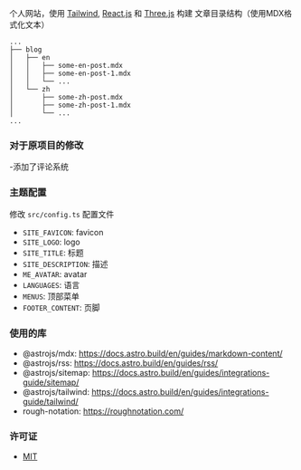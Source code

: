 个人网站，使用 [Tailwind](https://tailwindcss.com/), [React.js](https://react.dev/) 和 [Three.js](https://threejs.org/) 构建
文章目录结构（使用MDX格式化文本）
```
...
├── blog
│   ├── en
│   │   ├── some-en-post.mdx
│   │   ├── some-en-post-1.mdx
│   │   └── ...
│   └── zh
│       ├── some-zh-post.mdx
│       ├── some-zh-post-1.mdx
│       └── ...
...
```

### 对于原项目的修改

-添加了评论系统



### 主题配置

修改 `src/config.ts` 配置文件

- `SITE_FAVICON`: favicon 
- `SITE_LOGO`: logo
- `SITE_TITLE`: 标题
- `SITE_DESCRIPTION`: 描述
- `ME_AVATAR`: avatar
- `LANGUAGES`: 语言
- `MENUS`: 顶部菜单
- `FOOTER_CONTENT`: 页脚

### 使用的库
- @astrojs/mdx: <https://docs.astro.build/en/guides/markdown-content/>
- @astrojs/rss: <https://docs.astro.build/en/guides/rss/>
- @astrojs/sitemap: <https://docs.astro.build/en/guides/integrations-guide/sitemap/>
- @astrojs/tailwind: <https://docs.astro.build/en/guides/integrations-guide/tailwind/>
- rough-notation: <https://roughnotation.com/>

### 许可证

- [MIT](LICENSE)
